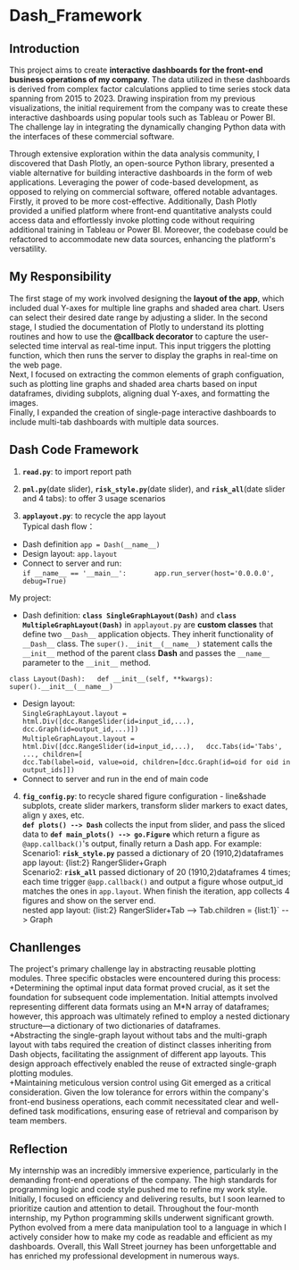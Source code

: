 # Dash_Framework
## Introduction  
This project aims to create **interactive dashboards for the front-end business operations of my company**. The data utilized in these dashboards is derived from complex factor calculations applied to time series stock data spanning from 2015 to 2023. Drawing inspiration from my previous visualizations, the initial requirement from the company was to create these interactive dashboards using popular tools such as Tableau or Power BI. The challenge lay in integrating the dynamically changing Python data with the interfaces of these commercial software.  

Through extensive exploration within the data analysis community, I discovered that Dash Plotly, an open-source Python library, presented a viable alternative for building interactive dashboards in the form of web applications.  Leveraging the power of code-based development, as opposed to relying on commercial software, offered notable advantages. Firstly, it proved to be more cost-effective. Additionally, Dash Plotly provided a unified platform where front-end quantitative analysts could access data and effortlessly invoke plotting code without requiring additional training in Tableau or Power BI. Moreover, the codebase could be refactored to accommodate new data sources, enhancing the platform's versatility.  

## My Responsibility
The first stage of my work involved designing the **layout of the app**, which included dual Y-axes for multiple line graphs and shaded area chart. Users can select their desired date range by adjusting a slider. 
In the second stage, I studied the documentation of Plotly to understand its plotting routines and how to use the **@callback decorator** to capture the user-selected time interval as real-time input. This input triggers the plotting function, which then runs the server to display the graphs in real-time on the web page.  
Next, I focused on extracting the common elements of graph configuation, such as plotting line graphs and shaded area charts based on input dataframes, dividing subplots, aligning dual Y-axes, and formatting the images.  
Finally, I expanded the creation of single-page interactive dashboards to include multi-tab dashboards with multiple data sources.  

## Dash Code Framework
1. **`read.py`**: to import report path 

2. **`pnl.py`**(date slider), **`risk_style.py`**(date slider), and **`risk_all`**(date slider and 4 tabs): to offer 3 usage scenarios  

3. **`applayout.py`**: to recycle the app layout       
Typical dash flow：   
- Dash definition `app = Dash(__name__)` 
- Design layout: `app.layout`
- Connect to server and run:    
  `if __name__ == '__main__':      
    app.run_server(host='0.0.0.0', debug=True)`  

My project:  
-  Dash definition: **`class SingleGraphLayout(Dash)`** and **`class MultipleGraphLayout(Dash)`** in `applayout.py` are **custom classes** that define two `__Dash__` application objects. They inherit functionality of `__Dash__` class. The `super().__init__(__name__)` statement calls the `__init__` method of the parent class __Dash__ and passes the `__name__` parameter to the `__init__` method.  

`class Layout(Dash):  
    def __init__(self, **kwargs):        
      super().__init__(__name__)`  
        
- Design layout:  
  `SingleGraphLayout.layout = html.Div([dcc.RangeSlider(id=input_id,...),  
                                        dcc.Graph(id=output_id,...)])`  
  `MultipleGraphLayout.layout = html.Div([dcc.RangeSlider(id=input_id,...),  
                                          dcc.Tabs(id='Tabs', ..., children=[                                            
                                          dcc.Tab(label=oid, value=oid, children=[dcc.Graph(id=oid for oid in output_ids]])`  
- Connect to server and run in the end of main code

4. **`fig_config.py`**: to recycle shared figure configuration - line&shade subplots, create slider markers, transform slider markers to exact dates, align y axes, etc.  
**`def plots() --> Dash`** collects the input from slider, and pass the sliced data to **`def main_plots() --> go.Figure`** which return a figure as  `@app.callback()`'s output, finally return a Dash app. For example:     
     Scenario1: **`risk_style.py`** passed a dictionary of 20 (1910,2)dataframes  
     app layout: {list:2} RangerSlider+Graph    
     Scenario2: **`risk_all`** passed dictionary of 20 (1910,2)dataframes 4 times; each time trigger `@app.callback()` and output a figure whose output_id matches the ones in `app.layout`. When finish the iteration, app collects 4 figures and show on the server end.  
     nested app layout: {list:2} RangerSlider+Tab --> Tab.children = {list:1}` --> Graph

## Chanllenges  
The project's primary challenge lay in abstracting reusable plotting modules. Three specific obstacles were encountered during this process:  
+Determining the optimal input data format proved crucial, as it set the foundation for subsequent code implementation. Initial attempts involved representing different data formats using an M*N array of dataframes; however, this approach was ultimately refined to employ a nested dictionary structure—a dictionary of two dictionaries of dataframes.  
+Abstracting the single-graph layout without tabs and the multi-graph layout with tabs required the creation of distinct classes inheriting from Dash objects, facilitating the assignment of different app layouts. This design approach effectively enabled the reuse of extracted single-graph plotting modules.  
+Maintaining meticulous version control using Git emerged as a critical consideration. Given the low tolerance for errors within the company's front-end business operations, each commit necessitated clear and well-defined task modifications, ensuring ease of retrieval and comparison by team members.  

## Reflection    
My internship was an incredibly immersive experience, particularly in the demanding front-end operations of the company. The high standards for programming logic and code style pushed me to refine my work style. Initially, I focused on efficiency and delivering results, but I soon learned to prioritize caution and attention to detail. Throughout the four-month internship, my Python programming skills underwent significant growth. Python evolved from a mere data manipulation tool to a language in which I actively consider how to make my code as readable and efficient as my dashboards. Overall, this Wall Street journey has been unforgettable and has enriched my professional development in numerous ways.
